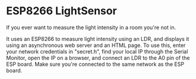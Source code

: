 # ESP8266 LightSensor
If you ever want to measure the light intensity in a room you're not in. 

It uses an ESP8266 to measure light intensity using an LDR, and displays it using an asynchronous web server and an HTML page. To use this, enter your network credentials in "secret.h", find your local IP through the Serial Monitor, open the IP on a browser, and connect an LDR to the A0 pin of the ESP board. Make sure you're connected to the same network as the ESP board. 
